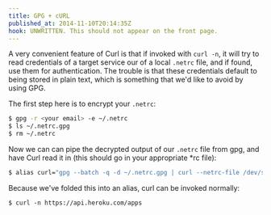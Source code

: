 ```yaml
---
title: GPG + cURL
published_at: 2014-11-10T20:14:35Z
hook: UNWRITTEN. This should not appear on the front page.
---
```


A very convenient feature of Curl is that if invoked with `curl -n`, it will
try to read credentials of a target service our of a local `.netrc` file, and
if found, use them for authentication. The trouble is that these credentials
default to being stored in plain text, which is something that we'd like to
avoid by using GPG.

The first step here is to encrypt your `.netrc`:

``` sh
$ gpg -r <your email> -e ~/.netrc
$ ls ~/.netrc.gpg
$ rm ~/.netrc
```

Now we can can pipe the decrypted output of our `.netrc` file from gpg, and
have Curl read it in (this should go in your appropriate *rc file):

``` sh
$ alias curl="gpg --batch -q -d ~/.netrc.gpg | curl --netrc-file /dev/stdin"
```

Because we've folded this into an alias, curl can be invoked normally:

```
$ curl -n https://api.heroku.com/apps
```
